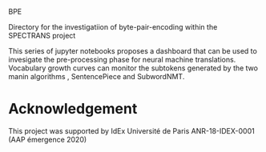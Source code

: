 BPE 


Directory for the investigatiion of byte-pair-encoding within the SPECTRANS project 

This series of jupyter notebooks proposes a dashboard that can be used to invesigate the pre-processing phase for neural machine translations.
Vocabulary growth curves can monitor the subtokens generated by the two manin algorithms , SentencePiece and SubwordNMT. 


# Acknowledgement

This project was supported by IdEx Université de Paris ANR-18-IDEX-0001 (AAP émergence 2020)
